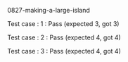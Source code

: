 
0827-making-a-large-island


Test case : 1 : Pass
 (expected 3, got 3)

Test case : 2 : Pass
 (expected 4, got 4)

Test case : 3 : Pass
 (expected 4, got 4)
